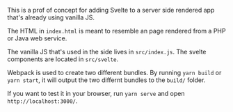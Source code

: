 This is a prof of concept for adding Svelte to a server side rendered app that's already using vanilla JS.

The HTML in `index.html` is meant to resemble an page rendered from a PHP
or Java web service.

The vanilla JS that's used in the side lives in `src/index.js`. The svelte components are located in `src/svelte`.

Webpack is used to create two different bundles. By running `yarn build` or `yarn start`, it will output the two differnt bundles to the `build/` folder.

If you want to test it in your browser, run `yarn serve` and open `http://localhost:3000/`.
